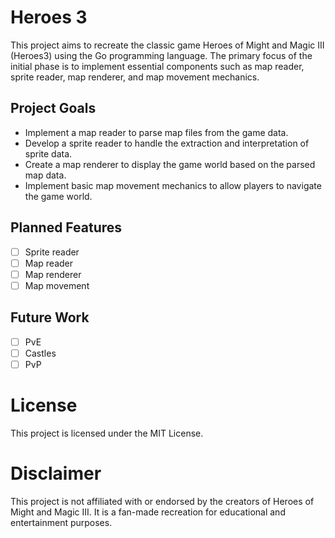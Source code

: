 # Heroes 3

This project aims to recreate the classic game Heroes of Might and Magic III (Heroes3) using the Go programming language. The primary focus of the initial phase is to implement essential components such as map reader, sprite reader, map renderer, and map movement mechanics.

## Project Goals
 * Implement a map reader to parse map files from the game data.
 * Develop a sprite reader to handle the extraction and interpretation of sprite data.
 * Create a map renderer to display the game world based on the parsed map data.
 * Implement basic map movement mechanics to allow players to navigate the game world.

## Planned Features

 * [ ] Sprite reader
 * [ ] Map reader
 * [ ] Map renderer
 * [ ] Map movement

## Future Work

  * [ ] PvE
  * [ ] Castles
  * [ ] PvP

# License

This project is licensed under the MIT License.

# Disclaimer

This project is not affiliated with or endorsed by the creators of Heroes of Might and Magic III. It is a fan-made recreation for educational and entertainment purposes.
